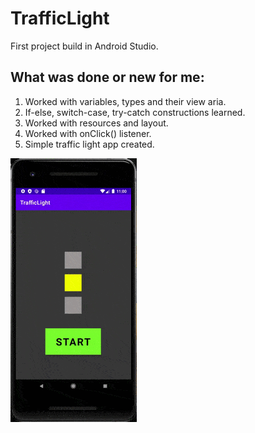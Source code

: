 # TrafficLight
First project build in Android Studio.
## What was done or new for me:
1. Worked with variables, types and their view aria.
2. If-else, switch-case, try-catch constructions learned.
3. Worked with resources and layout.
4. Worked with onClick() listener.
5. Simple traffic light app created.

![TrafficLight Screenshot](screen.gif)

